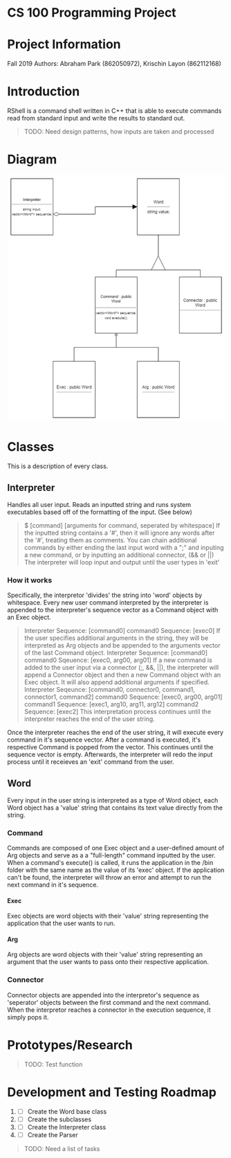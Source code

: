 # CS 100 Programming Project

# Project Information
Fall 2019
Authors: Abraham Park (862050972), Krischin Layon (862112168)

# Introduction
RShell is a command shell written in C++ that is able to execute commands read from standard input and write the results to standard out. 
> TODO: Need design patterns, how inputs are taken and processed

# Diagram
[OMT_DIAGRAM]: images/diagram3.jpg "OMT Diagram"

![alt-text][OMT_DIAGRAM]

# Classes
This is a description of every class.

## Interpreter
Handles all user input. Reads an inputted string and runs system executables based off of the formatting of the input. (See below)
> $ \[command\] \[arguments for command, seperated by whitespace\]
If the inputted string contains a '#', then it will ignore any words after the '#', treating them as comments.
You can chain additional commands by either ending the last input word with a ";" and inputing a new command, or by inputting an additional connector, (&& or ||)
The interpreter will loop input and output until the user types in 'exit'
### How it works
Specifically, the interpretor 'divides' the string into 'word' objects by whitespace.
Every new user command interpreted by the interpreter is appended to the interpreter's sequence vector as a Command object with an Exec object. 
> Interpreter Sequence: \[command0\]
> command0 Sequence: \[exec0\]
If the user specifies additional arguments in the string, they will be interpreted as Arg objects and be appended to the arguments vector of the last Command object.
> Interpreter Sequence: \[command0\]
> command0 Sqeuence: \[exec0, arg00, arg01\]
If a new command is added to the user input via a connector (;, &&, ||), the interpreter will append a Connector object and then a new Command object with an Exec object. It will also append additional arguments if specified.
> Interpreter Seqeunce: \[command0, connector0, command1, connector1, command2\]
> command0 Sequence: \[exec0, arg00, arg01\]
> command1 Sequence: \[exec1, arg10, arg11, arg12\]
> command2 Sequence: \[exec2\]
This interpretation process continues until the interpreter reaches the end of the user string.

Once the interpreter reaches the end of the user string, it will execute every command in it's sequence vector. After a command is executed, it's respective Command is popped from the vector.
This continues until the sequence vector is empty. Afterwards, the interpreter will redo the input process until it receieves an 'exit' command from the user.

## Word
Every input in the user string is interpreted as a type of Word object, each Word object has a 'value' string that contains its text value directly from the string.

### Command
Commands are composed of one Exec object and a user-defined amount of  Arg objects and serve as a a "full-length" command inputted by the user.
When a command's execute() is called, it runs the application in the /bin folder with the same name as the value of its 'exec' object.
If the application can't be found, the interpreter will throw an error and attempt to run the next command in it's sequence.

#### Exec
Exec objects are word objects with their 'value' string representing the application that the user wants to run. 

#### Arg
Arg objects are word objects with their 'value' string representing an argument that the user wants to pass onto their respective application.

### Connector
Connector objects are appended into the interpretor's sequence as 'seperator' objects between the first command and the next command.
When the interpretor reaches a connector in the execution sequence, it simply pops it.

# Prototypes/Research
> TODO: Test function

# Development and Testing Roadmap
1. - [ ] Create the Word base class
1. - [ ] Create the subclasses
1. - [ ] Create the Interpreter class
1. - [ ] Create the Parser 

> TODO: Need a list of tasks
